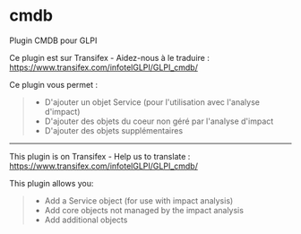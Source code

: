 # cmdb
Plugin CMDB pour GLPI

Ce plugin est sur Transifex - Aidez-nous à le traduire :
https://www.transifex.com/infotelGLPI/GLPI_cmdb/

Ce plugin vous permet :
> * D'ajouter un objet Service (pour l'utilisation avec l'analyse d'impact)
> * D'ajouter des objets du coeur non géré par l'analyse d'impact
> * D'ajouter des objets supplémentaires
***********************

This plugin is on Transifex - Help us to translate :
https://www.transifex.com/infotelGLPI/GLPI_cmdb/

This plugin allows you:
> * Add a Service object (for use with impact analysis)
> * Add core objects not managed by the impact analysis
> * Add additional objects
